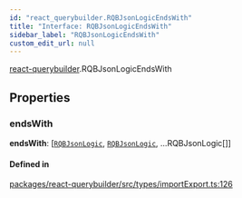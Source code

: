 ```yaml
---
id: "react_querybuilder.RQBJsonLogicEndsWith"
title: "Interface: RQBJsonLogicEndsWith"
sidebar_label: "RQBJsonLogicEndsWith"
custom_edit_url: null
---
```


[react-querybuilder](../modules/react_querybuilder.md).RQBJsonLogicEndsWith

## Properties

### endsWith

 **endsWith**: [[`RQBJsonLogic`](../modules/react_querybuilder.md#rqbjsonlogic), [`RQBJsonLogic`](../modules/react_querybuilder.md#rqbjsonlogic), ...RQBJsonLogic[]]

#### Defined in

[packages/react-querybuilder/src/types/importExport.ts:126](https://github.com/react-querybuilder/react-querybuilder/blob/55590db8/packages/react-querybuilder/src/types/importExport.ts#L126)
